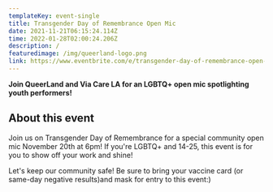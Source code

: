 ```yaml
---
templateKey: event-single
title: Transgender Day of Remembrance Open Mic
date: 2021-11-21T06:15:24.114Z
time: 2022-01-28T02:00:24.206Z
description: /
featuredimage: /img/queerland-logo.png
link: https://www.eventbrite.com/e/transgender-day-of-remembrance-open-mic-tickets-204089877317?aff=ebdsoporgprofile#
---
```

**Join QueerLand and Via Care LA for an LGBTQ+ open mic spotlighting youth performers!**

## About this event

Join us on Transgender Day of Remembrance for a special community open mic November 20th at 6pm! If you're LGBTQ+ and 14-25, this event is for you to show off your work and shine!

Let's keep our community safe! Be sure to bring your vaccine card (or same-day negative results)and mask for entry to this event:)